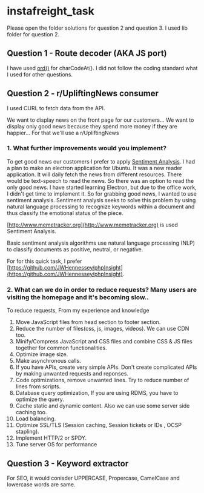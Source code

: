 # instafreight_task

Please open the folder solutions for question 2 and question 3. I used lib folder for question 2.

## Question 1 - Route decoder (AKA JS port)

I have used [ord()](http://php.net/manual/en/function.ord.php) for charCodeAt(). I did not follow the coding standard what I used for other questions.

## Question 2 - r/UpliftingNews consumer 
I used CURL to fetch data from the API.

We want to display news on the front page for our customers... We want to display only good news because they spend more money if they are happier... For that we'll use a r/UpliftingNews

### 1. What further improvements would you implement?

To get good news our customers I prefer to apply [Sentiment Analysis](https://en.wikipedia.org/wiki/Sentiment_analysis). I had a plan to make an electron application for Ubuntu. It was a new reader application. It will daily fetch the news from different resources. There would be text-speech to read the news. So there was an option to read the only good news. I have started learning Electron, but due to the office work, I didn't get time to implement it. So for grabbing good news, I wanted to use sentiment analysis.
Sentiment analysis seeks to solve this problem by using natural language processing to recognize keywords within a document and thus classify the emotional status of the piece.

[http://www.memetracker.org](http://www.memetracker.org) is used Sentiment Analysis.

Basic sentiment analysis algorithms use natural language processing (NLP) to classify documents as positive, neutral, or negative.

For for this quick task, I prefer [https://github.com/JWHennessey/phpInsight](https://github.com/JWHennessey/phpInsight).

### 2. What can we do in order to reduce requests? Many users are visiting the homepage and it's becoming slow..

To reduce requests, From my experience and knowledge

1) Move JavaScript files from head section to footer section.
2) Reduce the number of files(css, js, images, videos). We can use CDN too.
3) Minify/Compress JavaScript and CSS files and combine CSS & JS files together for common functionalities.
4) Optimize image size.
5) Make asynchronous calls.
6) If you have APIs, create very simple APIs. Don't create complicated APIs by making unwanted requests and reponses.
7) Code optimizations, remove unwanted lines. Try to reduce number of lines from scripts.
8) Database query optimization, If you are using RDMS, you have to optimize the query.
9) Cache static and dynamic content. Also we can use some server side caching too.
10) Load balancing.
11) Optimize SSL/TLS (Session caching, Session tickets or IDs , OCSP stapling).
12) Implement HTTP/2 or SPDY.
13) Tune server OS for performance


## Question 3 - Keyword extractor
For SEO, it would conisder UPPERCASE, Propercase, CamelCase and lowercase words are same.
